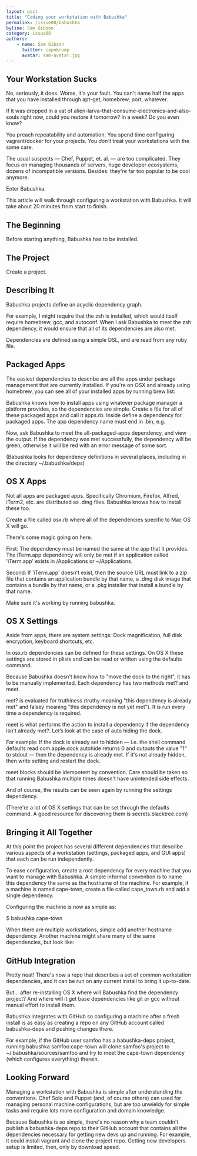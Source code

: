 ```yaml
---
layout: post
title: "Coding your workstation with Babushka"
permalink: /issue08/babushka
byline: Sam Gibson
category: issue08
authors:
    - name: Sam Gibson
      twitter: capnkrump
      avatar: sam-avatar.jpg
---
```


## Your Workstation Sucks
No, seriously, it does. Worse, it's your fault. You can't name half the apps that you have installed through <span class='inline-code'>apt-get, homebrew, port,<span> whatever.

If it was dropped in a vat of alien-larva-that-consume-electronics-and-also-souls right now, could you restore it tomorrow? In a week? Do you even know?

You preach repeatability and automation. You spend time configuring vagrant/docker for your projects. You *don't* treat your workstations with the same care.

The usual suspects — Chef, Puppet, et. al. — are too complicated. They focus on managing thousands of servers, huge developer ecosystems, dozens of incompatible versions. Besides: they're far too popular to be cool anymore.

Enter Babushka.

This article will walk through configuring a workstation with Babushka. It will take about 20 minutes from start to finish.

## The Beginning
Before starting anything, Babushka has to be installed.

<script src="https://gist.github.com/caek/8812117.js"></script>

## The Project
Create a project.

<script src="https://gist.github.com/caek/8812125.js"></script>

## Describing It
Babushka projects define an acyclic dependency graph.

For example, I might require that the <span class='inline-code'>zsh</span> is installed, which would itself require <span class='inline-code'>homebrew, gcc,</span> and <span class='inline-code'>autoconf</span>. When I ask Babushka to meet the zsh dependency, it would ensure that all of its dependencies are also met.

Dependencies are defined using a simple DSL, and are read from any ruby file.

## Packaged Apps

The easiest dependencies to describe are all the apps under package management that are currently installed. If you're on OSX and already using homebrew, you can see all of your installed apps by running <span class='inline-code'>brew list:</span>

<script src="https://gist.github.com/caek/8812144.js"></script>

Babushka knows how to install apps using whatever package manager a platform provides, so the dependencies are simple. Create a file for all of these packaged apps and call it <span class='inline-code'>apps.rb</span>. Inside define a dependency for packaged apps. The app dependency name must end in <span class='inline-code'>.bin</span>, e.g.

<script src="https://gist.github.com/caek/8812151.js"></script>

Now, ask Babushka to meet the <span class='inline-code'>all-packaged-apps dependency</span>, and view the output. If the dependency was met successfully, the dependency will be green, otherwise it will be red with an error message of some sort.

<script src="https://gist.github.com/caek/8812174.js"></script>

(Babushka looks for dependency definitions in several places, including in the directory <span class='inline-code'>~/.babushka/deps</span>)

## OS X Apps

Not all apps are packaged apps. Specifically Chromium, Firefox, Alfred, iTerm2, etc. are distributed as <span class='inline-code'>.dmg</span> files. Babushka knows how to install these too.

Create a file called <span class='inline-code'>osx.rb</span> where all of the dependencies specific to Mac OS X will go.

<script src="https://gist.github.com/caek/8812196.js"></script>

There's some magic going on here.

First: The dependency must be named the same at the app that it provides. The iTerm.app dependency will only be met if an application called 'iTerm.app' exists in <span class='inline-code'>/Applications</span> or <span class='inline-code'>~/Applications</span>.

Second: If 'iTerm.app' doesn't exist, then the <span class='inline-code'>source</span> URL must link to a zip file that contains an application bundle by that name, a <span class='inline-code'>.dmg</span> disk image that contains a bundle by that name, or a <span class='inline-code'>.pkg</span> installer that install a bundle by that name.

Make sure it's working by running babushka.

<script src="https://gist.github.com/caek/8812221.js"></script>

## OS X Settings

Aside from apps, there are system settings: Dock magnification, full disk encryption, keyboard shortcuts, etc.

In <span class='inline-code'>osx.rb</span> dependencies can be defined for these settings. On OS X these settings are stored in plists and can be read or written using the <span class='inline-code'>defaults</span> command.

<script src="https://gist.github.com/caek/8812257.js"></script>

Because Babushka doesn't know how to "move the dock to the right", it has to be manually implemented. Each dependency has two methods <span class='inline-code'>met?</span> and <span class='inline-code'>meet</span>.

<span class='inline-code'>met?</span> is evaluated for truthiness (<span class='inline-code'>truthy</span> meaning "this dependency is already met" and <span class='inline-code'>falsey</span> meaning "this dependency is not yet met"). It is run every time a dependency is required.

<span class='inline-code'>meet</span> is what performs the action to install a dependency if the dependency isn't already <span class='inline-code'>met?</span>. Let’s look at the case of auto hiding the dock.

For example: If the dock is already set to hidden — i.e. the shell command <span class='inline-code'>defaults read com.apple.dock autohide</span> returns 0 and outputs the value "1" to stdout — then the dependency is already met. If it's not already hidden, then write setting and restart the dock.

<span class='inline-code'>meet</span> blocks should be idempotent by convention. Care should be taken so that running Babushka multiple times doesn't have unintended side effects.

And of course, the results can be seen again by running the settings dependency.

<script src="https://gist.github.com/caek/8813432.js"></script>

(There're a lot of OS X settings that can be set through the defaults command. A good resource for discovering them is secrets.blacktree.com)

## Bringing it All Together
At this point the project has several different dependencies that describe various aspects of a workstation (settings, packaged apps, and GUI apps) that each can be run independently.

To ease configuration, create a root dependency for every machine that you want to manage with Babushka. A simple informal convention is to name this dependency the same as the hostname of the machine.
For example, if a machine is named <span class='inline-code'>cape-town</span>, create a file called <span class='inline-code'>cape_town.rb</span> and add a single dependency.

<script src="https://gist.github.com/caek/8813454.js"></script>

Configuring the machine is now as simple as:

<span class='inline-code'>$ babushka cape-town</span>

When there are multiple workstations, simple add another hostname dependency. Another machine might share many of the same dependencies, but look like:

<script src="https://gist.github.com/caek/8813469.js"></script>

## GitHub Integration
Pretty neat! There's now a repo that describes a set of common workstation dependencies, and it can be run on any current install to bring it up-to-date.

But... after re-installing OS X where will Babushka find the dependency project? And where will it get base dependencies like <span class='inline-code'>git</span> or <span class='inline-code'>gcc</span> without manual effort to install them.

Babushka integrates with GitHub so configuring a machine after a fresh install is as easy as creating a repo on any GitHub account called <span class='inline-code'>babushka-deps</span> and pushing changes there.

<script src="https://gist.github.com/caek/8813501.js"></script>

For example, if the GitHub user samfoo has a <span class='inline-code'>babushka-deps project</span>, running <span class='inline-code'>babushka samfoo:cape-town</span> will clone samfoo's project to <span class='inline-code'>~/.babushka/sources/samfoo</span> and try to meet the <span class='inline-code'>cape-town</span> dependency (which configures everything) therein.

## Looking Forward
Managing a workstation with Babushka is simple after understanding the conventions. Chef Solo and Puppet (and, of course others) can used for managing personal machine configurations, but are too unwieldy for simple tasks and require lots more configuration and domain knowledge.

Because Babushka is so simple, there's no reason why a team couldn't publish a <span class='inline-code'>babushka-deps</span> repo to their GitHub account that contains all the dependencies necessary for getting new devs up and running. For example, it could install vagrant and clone the project repo. Getting new developers setup is limited, then, only by download speed.



